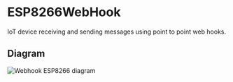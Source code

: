 # ESP8266WebHook
IoT device receiving and sending messages using point to point web hooks.

## Diagram
![Webhook ESP8266 diagram](../../blob/master/WebhookNetworkDiagram.png?raw=true)

